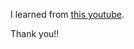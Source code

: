 I learned from [this youtube](https://www.youtube.com/watch?v=JTIm3ChI-6w&ab_channel=GDSCKIIT).

Thank you!!
